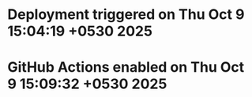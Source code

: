 # Deployment triggered on Thu Oct  9 15:04:19 +0530 2025
# GitHub Actions enabled on Thu Oct  9 15:09:32 +0530 2025
